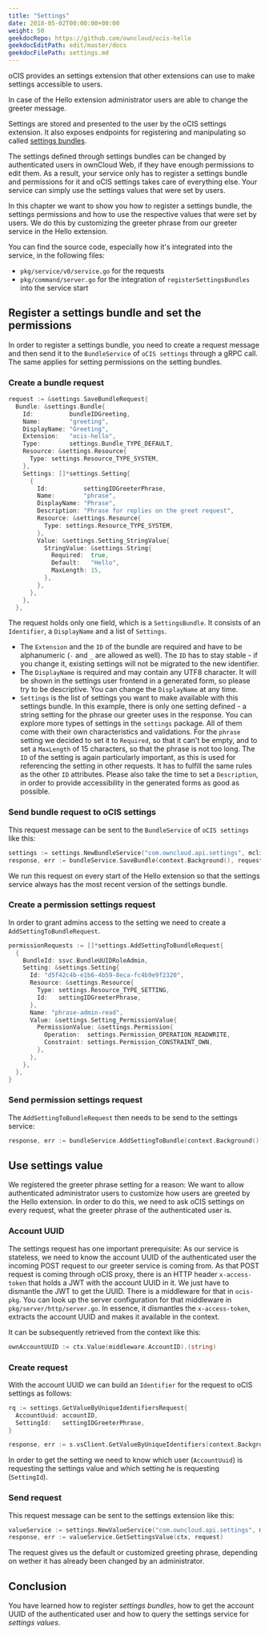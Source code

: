 ```yaml
---
title: "Settings"
date: 2018-05-02T00:00:00+00:00
weight: 50
geekdocRepo: https://github.com/owncloud/ocis-hello
geekdocEditPath: edit/master/docs
geekdocFilePath: settings.md
---
```


oCIS provides an settings extension that other extensions can use to make settings accessible to users.

In case of the Hello extension administrator users are able to change the greeter message.

Settings are stored and presented to the user by the oCIS settings extension. It also exposes endpoints for registering and manipulating so called
[settings bundles](https://owncloud.dev/extensions/settings/bundles/).

The settings defined through settings bundles can be changed by authenticated users in ownCloud Web, if they have enough permissions to edit them. As a result, your service only has to register a settings bundle and permissions for it and oCIS settings takes care of everything else. Your service can simply use the settings values that were set by users.

In this chapter we want to show you how to register a settings bundle, the settings permissions and how to use the respective values that were set by users. We do this by customizing the greeter phrase from our greeter service in the Hello extension.

You can find the source code, especially how it's integrated into the service, in the following files:
- `pkg/service/v0/service.go` for the requests
- `pkg/command/server.go` for the integration of `registerSettingsBundles` into the service start

## Register a settings bundle and set the permissions
In order to register a settings bundle, you need to create a request message and then send it
to the `BundleService` of `oCIS settings` through a gRPC call. The same applies for setting permissions on the setting bundles.

### Create a bundle request

```go
request := &settings.SaveBundleRequest{
  Bundle: &settings.Bundle{
    Id:          bundleIDGreeting,
    Name:        "greeting",
    DisplayName: "Greeting",
    Extension:   "ocis-hello",
    Type:        settings.Bundle_TYPE_DEFAULT,
    Resource: &settings.Resource{
      Type: settings.Resource_TYPE_SYSTEM,
    },
    Settings: []*settings.Setting{
      {
        Id:          settingIDGreeterPhrase,
        Name:        "phrase",
        DisplayName: "Phrase",
        Description: "Phrase for replies on the greet request",
        Resource: &settings.Resource{
          Type: settings.Resource_TYPE_SYSTEM,
        },
        Value: &settings.Setting_StringValue{
          StringValue: &settings.String{
            Required:  true,
            Default:   "Hello",
            MaxLength: 15,
          },
        },
      },
    },
  },

```
The request holds only one field, which is a `SettingsBundle`. It consists of an `Identifier`, a `DisplayName`
and a list of `Settings`.
- The `Extension` and the `ID` of the bundle are required and have to be
alphanumeric (`-` and `_` are allowed as well). The `ID` has to stay stable - if you change it, existing settings will not be migrated to the new identifier.
- The `DisplayName` is required and may contain any UTF8 character. It will be shown in the settings user frontend in a generated form, so please try to be descriptive. You can change the `DisplayName` at any time.
- `Settings` is the list of settings you want to make available with this settings bundle. In this example, there
is only one setting defined - a string setting for the phrase our greeter uses in the response. You can explore
more types of settings in the `settings` package. All of them come with their own characteristics and validations. For the `phrase` setting we decided to set it to `Required`, so that it can't be empty, and to set a `MaxLength` of 15 characters, so that the phrase is not too long. The `ID` of the setting is again particularly important, as this is used for referencing the setting in other requests. It has to fulfill the same rules as the other `ID` attributes. Please also take the time to set a `Description`, in order to provide accessibility in the generated forms as good as possible.

### Send bundle request to oCIS settings
This request message can be sent to the `BundleService` of `oCIS settings` like this:
```go
settings := settings.NewBundleService("com.owncloud.api.settings", mclient.DefaultClient)
response, err := bundleService.SaveBundle(context.Background(), request)
```

We run this request on every start of the Hello extension so that the settings service always has the most recent version of the settings bundle.

### Create a permission settings request
In order to grant admins access to the setting we need to create a `AddSettingToBundleRequest`.

```go
permissionRequests := []*settings.AddSettingToBundleRequest{
  {
    BundleId: ssvc.BundleUUIDRoleAdmin,
    Setting: &settings.Setting{
      Id: "d5f42c4b-e1b6-4b59-8eca-fc4b9e9f2320",
      Resource: &settings.Resource{
        Type: settings.Resource_TYPE_SETTING,
        Id:   settingIDGreeterPhrase,
      },
      Name: "phrase-admin-read",
      Value: &settings.Setting_PermissionValue{
        PermissionValue: &settings.Permission{
          Operation:  settings.Permission_OPERATION_READWRITE,
          Constraint: settings.Permission_CONSTRAINT_OWN,
        },
      },
    },
  },
}
```

### Send permission settings request
The `AddSettingToBundleRequest` then needs to be send to the settings service:

```go
response, err := bundleService.AddSettingToBundle(context.Background(), permissionRequests[i])
```

## Use settings value

We registered the greeter phrase setting for a reason: We want to allow authenticated administrator users to customize how users are greeted by the Hello extension. In order to do this, we need to ask oCIS settings on every request, what the greeter phrase of the authenticated user is.

### Account UUID
The settings request has one important prerequisite: As our service is stateless, we need to know the account UUID of the authenticated user the incoming POST request to our greeter service is coming from.
As that POST request is coming through oCIS proxy, there is an HTTP header `x-access-token` that holds a JWT with the account UUID in it. We just have to dismantle the JWT to get the UUID. There is a middleware for that in `ocis-pkg`. You can look up the server configuration for that middleware in `pkg/server/http/server.go`.
In essence, it dismantles the `x-access-token`, extracts the account UUID and makes it available in the context.

It can be subsequently retrieved from the context like this:
```go
ownAccountUUID := ctx.Value(middleware.AccountID).(string)
```

### Create request
With the account UUID we can build an `Identifier` for the request to oCIS settings as follows:
```go
rq := settings.GetValueByUniqueIdentifiersRequest{
  AccountUuid: accountID,
  SettingId:   settingIDGreeterPhrase,
}

response, err := s.vsClient.GetValueByUniqueIdentifiers(context.Background(), &rq)
```
In order to get the setting we need to know which user (`AccountUuid`) is requesting the settings value and which setting he is requesting (`SettingId`).

### Send request
This request message can be sent to the settings extension like this:

```go
valueService := settings.NewValueService("com.owncloud.api.settings", mclient.DefaultClient)
response, err := valueService.GetSettingsValue(ctx, request)
```

The request gives us the default or customized greeting phrase, depending on wether it has already been changed by an administrator.

## Conclusion
You have learned how to register *settings bundles*, how to get the account UUID of the authenticated user and how to query the settings service for *settings values*.
